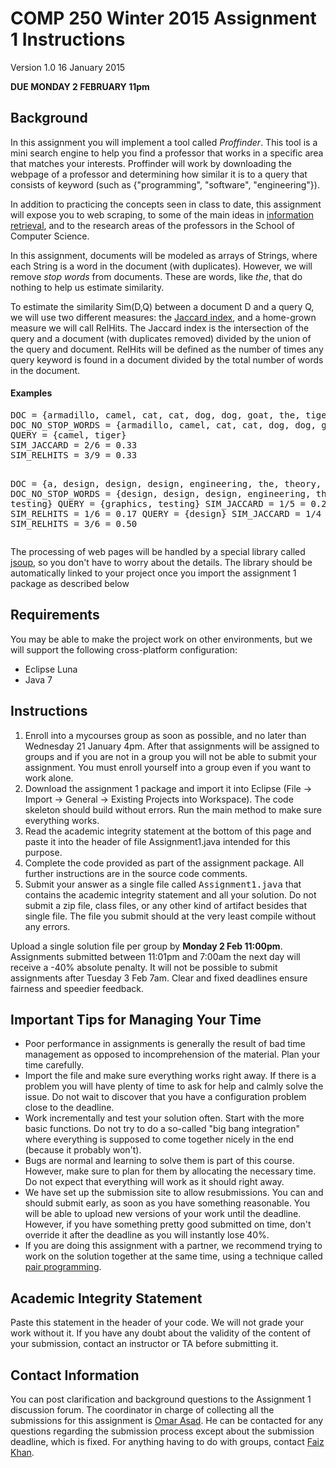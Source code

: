 <!DOCTYPE html PUBLIC "-//W3C//DTD XHTML 1.0 Transitional//EN" "http://www.w3.org/TR/xhtml1/DTD/xhtml1-transitional.dtd">
<html>
<head>
</head>
<body>
<h1>COMP 250 Winter 2015 Assignment 1 Instructions</h1>
<p>Version 1.0 16 January 2015</p>
<p><strong>DUE MONDAY 2 FEBRUARY 11pm</strong></p>
<h2>Background</h2>
<p>In this assignment you will implement a tool called <i>Proffinder</i>. This tool is a mini search engine to help you find a professor that works in a specific area that matches your interests. Proffinder will work by downloading the webpage of a professor and determining how similar it is to a query that consists of keyword (such as {"programming", "software", "engineering"}).</p>
<p>In addition to practicing the concepts seen in class to date, this assignment will expose you to web scraping, to some of the main ideas in <a href="http://nlp.stanford.edu/IR-book/">information retrieval</a>, and to the research areas of the professors in the School of Computer Science.</p>
<p>In this assignment, documents will be modeled as arrays of Strings, where each String is a word in the document (with duplicates). However, we will remove <i>stop words</i> from documents. These are words, like <i>the</i>, that do nothing to help us estimate similarity.</p>
<p>To estimate the similarity Sim(D,Q) between a document D and a query Q, we will use two different measures: the <a href="https://en.wikipedia.org/wiki/Jaccard_index">Jaccard index</a>, and a home-grown measure we will call RelHits. The Jaccard index is the intersection of the query and a document (with duplicates removed) divided by the union of the query and document. RelHits will be defined as the number of times any query keyword is found in a document divided by the total number of words in the document.</p>
<h4>Examples</h4>
<pre>DOC = {armadillo, camel, cat, cat, dog, dog, goat, the, tiger, tiger}
DOC_NO_STOP_WORDS = {armadillo, camel, cat, cat, dog, dog, goat, tiger, tiger}
QUERY = {camel, tiger}
SIM_JACCARD = 2/6 = 0.33
SIM_RELHITS = 3/9 = 0.33

DOC = {a, design, design, design, engineering, the, theory, testing}
DOC_NO_STOP_WORDS = {design, design, design, engineering, theory, testing}
QUERY = {graphics, testing}
SIM_JACCARD = 1/5 = 0.20
SIM_RELHITS = 1/6 = 0.17
QUERY = {design}
SIM_JACCARD = 1/4 = 0.25
SIM_RELHITS = 3/6 = 0.50
</pre>
<p>The processing of web pages will be handled by a special library called <a href="http://jsoup.org/">jsoup</a>, so you don't have to worry about the details. The library should be automatically linked to your project once you import the assignment 1 package as described below</p>
<h2>Requirements</h2>
<p>You may be able to make the project work on other environments, but we will support the following cross-platform configuration:</p>
<ul>
<li>Eclipse Luna</li>
<li>Java 7</li>
</ul>
<h2>Instructions</h2>
<ol>
<li>Enroll into a mycourses group as soon as possible, and no later than Wednesday 21 January 4pm. After that assignments will be assigned to groups and if you are not in a group you will not be able to submit your assignment. You must enroll yourself into a group even if you want to work alone.</li>
<li>Download the assignment 1 package and import it into Eclipse (File -&gt; Import -&gt; General -&gt; Existing Projects into Workspace). The code skeleton should build without errors. Run the main method to make sure everything works.</li>
<li>Read the academic integrity statement at the bottom of this page and paste it into the header of file Assignment1.java intended for this purpose.</li>
<li>Complete the code provided as part of the assignment package. All further instructions are in the source code comments.</li>
<li>Submit your answer as a single file called <tt>Assignment1.java</tt> that contains the academic integrity statement and all your solution. Do not submit a zip file, class files, or any other kind of artifact besides that single file. The file you submit should at the very least compile without any errors.</li>
</ol>
<p>Upload a single solution file per group by <strong>Monday 2 Feb 11:00pm</strong>. Assignments submitted between 11:01pm and 7:00am the next day will receive a -40% absolute penalty. It will not be possible to submit assignments after Tuesday 3 Feb 7am. Clear and fixed deadlines ensure fairness and speedier feedback.</p>
<h2>Important Tips for Managing Your Time</h2>
<ul>
<li>Poor performance in assignments is generally the result of bad time management as opposed to incomprehension of the material. Plan your time carefully.</li>
<li>Import the file and make sure everything works right away. If there is a problem you will have plenty of time to ask for help and calmly solve the issue. Do not wait to discover that you have a configuration problem close to the deadline.</li>
<li>Work incrementally and test your solution often. Start with the more basic functions. Do not try to do a so-called "big bang integration" where everything is supposed to come together nicely in the end (because it probably won't).</li>
<li>Bugs are normal and learning to solve them is part of this course. However, make sure to plan for them by allocating the necessary time. Do not expect that everything will work as it should right away.</li>
<li>We have set up the submission site to allow resubmissions. You can and should submit early, as soon as you have something reasonable. You will be able to upload new versions of your work until the deadline. However, if you have something pretty good submitted on time, don't override it after the deadline as you will instantly lose 40%.</li>
<li>If you are doing this assignment with a partner, we recommend trying to work on the solution together at the same time, using a technique called <a href="https://en.wikipedia.org/wiki/Pair_programming">pair programming</a>.</li>
</ul>
<h2>Academic Integrity Statement</h2>
<p>Paste this statement in the header of your code. We will not grade your work without it. If you have any doubt about the validity of the content of your submission, contact an instructor or TA before submitting it.</p>

<h2>Contact Information</h2>
<p>You can post clarification and background questions to the Assignment 1 discussion forum. The coordinator in charge of collecting all the submissions for this assignment is <a href="mailto:oasad@cs.mcgill.ca">Omar Asad</a>. He can be contacted for any questions regarding the submission process except about the submission deadline, which is fixed. For anything having to do with groups, contact <a href="mailto:faiz.khan@mail.mcgill.ca">Faiz Khan</a>.</p>
<p></p>
</body>
</html>
